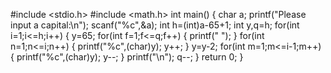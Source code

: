 #include <stdio.h>
#include <math.h>
int main()
{
	char a;
	printf("Please input a capital:\n");
	scanf("%c",&a);
	int h=(int)a-65+1;
	int y,q=h;
	for(int i=1;i<=h;i++)
	{
		y=65;
		for(int f=1;f<=q;f++)
		{
			printf(" ");
		}
		for(int n=1;n<=i;n++)
		{
			printf("%c",(char)y);
			y++;
		}
		   y=y-2;
		for(int m=1;m<=i-1;m++)
		{
			printf("%c",(char)y);
			y--;
		}
		printf("\n");
		q--;
	}
	return 0;
}
